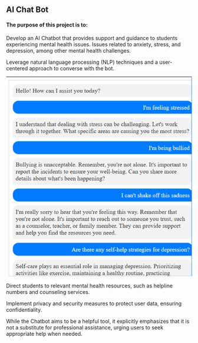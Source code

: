 ## AI Chat Bot
#### The purpose of this project is to:
Develop an AI Chatbot that provides support and guidance to students experiencing mental health issues.
Issues related to anxiety, stress, and depression, among other mental health challenges.

Leverage natural language processing (NLP) techniques and a user-centered approach to converse with the bot. 

![screenshot](./img/img1.png)


Direct students to relevant mental health resources, such as helpline numbers and counseling services.

Implement privacy and security measures to protect user data, ensuring confidentiality. 

While the Chatbot aims to be a helpful tool, it explicitly emphasizes that it is not a substitute for professional assistance, urging users to seek appropriate help when needed.

